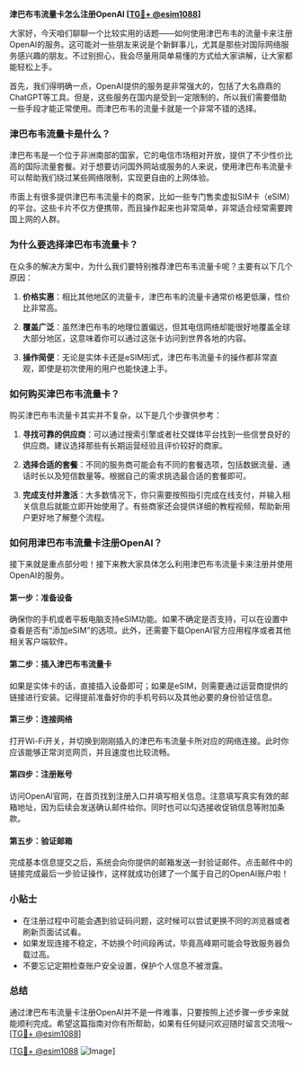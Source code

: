 **津巴布韦流量卡怎么注册OpenAI [[TG💪+ @esim1088](https://t.me/s/esim1088)]**

大家好，今天咱们聊聊一个比较实用的话题——如何使用津巴布韦的流量卡来注册OpenAI的服务。这可能对一些朋友来说是个新鲜事儿，尤其是那些对国际网络服务感兴趣的朋友。不过别担心，我会尽量用简单易懂的方式给大家讲解，让大家都能轻松上手。

首先，我们得明确一点，OpenAI提供的服务是非常强大的，包括了大名鼎鼎的ChatGPT等工具。但是，这些服务在国内是受到一定限制的，所以我们需要借助一些手段才能正常使用。而津巴布韦的流量卡就是一个非常不错的选择。

### **津巴布韦流量卡是什么？**

津巴布韦是一个位于非洲南部的国家，它的电信市场相对开放，提供了不少性价比高的国际流量套餐。对于想要访问国外网站或服务的人来说，使用津巴布韦流量卡可以帮助我们绕过某些网络限制，实现更自由的上网体验。

市面上有很多提供津巴布韦流量卡的商家，比如一些专门售卖虚拟SIM卡（eSIM）的平台。这些卡片不仅方便携带，而且操作起来也非常简单，非常适合经常需要跨国上网的人群。

### **为什么要选择津巴布韦流量卡？**

在众多的解决方案中，为什么我们要特别推荐津巴布韦流量卡呢？主要有以下几个原因：

1. **价格实惠**：相比其他地区的流量卡，津巴布韦的流量卡通常价格更低廉，性价比非常高。
   
2. **覆盖广泛**：虽然津巴布韦的地理位置偏远，但其电信网络却能很好地覆盖全球大部分地区，这意味着你可以通过这张卡访问到世界各地的内容。

3. **操作简便**：无论是实体卡还是eSIM形式，津巴布韦流量卡的操作都非常直观，即使是初次使用的用户也能快速上手。

### **如何购买津巴布韦流量卡？**

购买津巴布韦流量卡其实并不复杂，以下是几个步骤供参考：

1. **寻找可靠的供应商**：可以通过搜索引擎或者社交媒体平台找到一些信誉良好的供应商。建议选择那些有长期运营经验且评价较好的商家。

2. **选择合适的套餐**：不同的服务商可能会有不同的套餐选项，包括数据流量、通话时长以及短信数量等。根据自己的需求挑选最合适的套餐即可。

3. **完成支付并激活**：大多数情况下，你只需要按照指引完成在线支付，并输入相关信息后就能立即开始使用了。有些商家还会提供详细的教程视频，帮助新用户更好地了解整个流程。

### **如何用津巴布韦流量卡注册OpenAI？**

接下来就是重点部分啦！接下来教大家具体怎么利用津巴布韦流量卡来注册并使用OpenAI的服务。

#### **第一步：准备设备**
确保你的手机或者平板电脑支持eSIM功能。如果不确定是否支持，可以在设置中查看是否有“添加eSIM”的选项。此外，还需要下载OpenAI官方应用程序或者其他相关客户端软件。

#### **第二步：插入津巴布韦流量卡**
如果是实体卡的话，直接插入设备即可；如果是eSIM，则需要通过运营商提供的链接进行安装。记得提前准备好你的手机号码以及其他必要的身份验证信息。

#### **第三步：连接网络**
打开Wi-Fi开关，并切换到刚刚插入的津巴布韦流量卡所对应的网络连接。此时你应该能够正常浏览网页，并且速度也比较流畅。

#### **第四步：注册账号**
访问OpenAI官网，在首页找到注册入口并填写相关信息。注意填写真实有效的邮箱地址，因为后续会发送确认邮件给你。同时也可以勾选接收促销信息等附加条款。

#### **第五步：验证邮箱**
完成基本信息提交之后，系统会向你提供的邮箱发送一封验证邮件。点击邮件中的链接完成最后一步验证操作，这样就成功创建了一个属于自己的OpenAI账户啦！

### **小贴士**
- 在注册过程中可能会遇到验证码问题，这时候可以尝试更换不同的浏览器或者刷新页面试试看。
- 如果发现连接不稳定，不妨换个时间段再试，毕竟高峰期可能会导致服务器负载过高。
- 不要忘记定期检查账户安全设置，保护个人信息不被泄露。

### **总结**

通过津巴布韦流量卡注册OpenAI并不是一件难事，只要按照上述步骤一步步来就能顺利完成。希望这篇指南对你有所帮助，如果有任何疑问欢迎随时留言交流哦～[[TG💪+ @esim1088](https://t.me/s/esim1088)]

[[TG💪+ @esim1088](https://t.me/s/esim1088) ![Image](https://i.postimg.cc/4NQfJmqS/Snipaste-2025-05-13-00-14-12.png)]